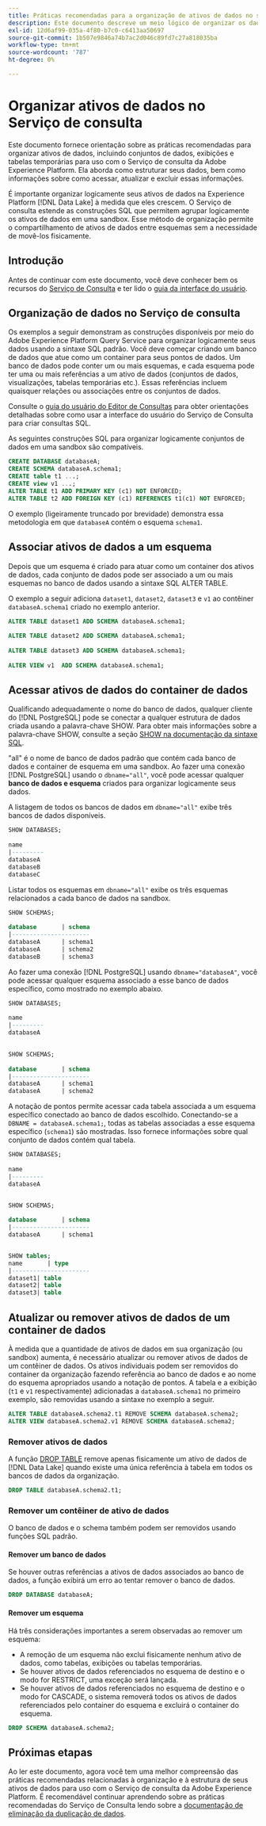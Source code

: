```yaml
---
title: Práticas recomendadas para a organização de ativos de dados no serviço de consulta
description: Este documento descreve um meio lógico de organizar os dados para facilitar o uso com o Serviço de consulta.
exl-id: 12d6af99-035a-4f80-b7c0-c6413aa50697
source-git-commit: 1b507e9846a74b7ac2d046c89fd7c27a818035ba
workflow-type: tm+mt
source-wordcount: '787'
ht-degree: 0%

---
```


# Organizar ativos de dados no Serviço de consulta

Este documento fornece orientação sobre as práticas recomendadas para organizar ativos de dados, incluindo conjuntos de dados, exibições e tabelas temporárias para uso com o Serviço de consulta da Adobe Experience Platform. Ela aborda como estruturar seus dados, bem como informações sobre como acessar, atualizar e excluir essas informações.

É importante organizar logicamente seus ativos de dados na Experience Platform [!DNL Data Lake] à medida que eles crescem. O Serviço de consulta estende as construções SQL que permitem agrupar logicamente os ativos de dados em uma sandbox. Esse método de organização permite o compartilhamento de ativos de dados entre esquemas sem a necessidade de movê-los fisicamente.

## Introdução

Antes de continuar com este documento, você deve conhecer bem os recursos do [Serviço de Consulta](../home.md) e ter lido o [guia da interface do usuário](../ui/user-guide.md).

## Organização de dados no Serviço de consulta

Os exemplos a seguir demonstram as construções disponíveis por meio do Adobe Experience Platform Query Service para organizar logicamente seus dados usando a sintaxe SQL padrão. Você deve começar criando um banco de dados que atue como um container para seus pontos de dados. Um banco de dados pode conter um ou mais esquemas, e cada esquema pode ter uma ou mais referências a um ativo de dados (conjuntos de dados, visualizações, tabelas temporárias etc.). Essas referências incluem quaisquer relações ou associações entre os conjuntos de dados.

Consulte o [guia do usuário do Editor de Consultas](../ui/user-guide.md) para obter orientações detalhadas sobre como usar a interface do usuário do Serviço de Consulta para criar consultas SQL.

As seguintes construções SQL para organizar logicamente conjuntos de dados em uma sandbox são compatíveis.

```SQL
CREATE DATABASE databaseA;
CREATE SCHEMA databaseA.schema1;
CREATE table t1 ...;
CREATE view v1 ...;
ALTER TABLE t1 ADD PRIMARY KEY (c1) NOT ENFORCED;
ALTER TABLE t2 ADD FOREIGN KEY (c1) REFERENCES t1(c1) NOT ENFORCED;
```

O exemplo (ligeiramente truncado por brevidade) demonstra essa metodologia em que `databaseA` contém o esquema `schema1`.

## Associar ativos de dados a um esquema

Depois que um esquema é criado para atuar como um container dos ativos de dados, cada conjunto de dados pode ser associado a um ou mais esquemas no banco de dados usando a sintaxe SQL ALTER TABLE.

O exemplo a seguir adiciona `dataset1`, `dataset2`, `dataset3` e `v1` ao contêiner `databaseA.schema1` criado no exemplo anterior.

```SQL
ALTER TABLE dataset1 ADD SCHEMA databaseA.schema1;
 
ALTER TABLE dataset2 ADD SCHEMA databaseA.schema1;
 
ALTER TABLE dataset3 ADD SCHEMA databaseA.schema1;
 
ALTER VIEW v1  ADD SCHEMA databaseA.schema1;
```

## Acessar ativos de dados do container de dados

Qualificando adequadamente o nome do banco de dados, qualquer cliente do [!DNL PostgreSQL] pode se conectar a qualquer estrutura de dados criada usando a palavra-chave SHOW. Para obter mais informações sobre a palavra-chave SHOW, consulte a seção [SHOW na documentação da sintaxe SQL](../sql/syntax.md#show).

&quot;all&quot; é o nome de banco de dados padrão que contém cada banco de dados e container de esquema em uma sandbox. Ao fazer uma conexão [!DNL PostgreSQL] usando o `dbname="all"`, você pode acessar qualquer **banco de dados e esquema** criados para organizar logicamente seus dados.

A listagem de todos os bancos de dados em `dbname="all"` exibe três bancos de dados disponíveis.

```sql
SHOW DATABASES;
  
name     
|---------
databaseA
databaseB
databaseC
```

Listar todos os esquemas em `dbname="all"` exibe os três esquemas relacionados a cada banco de dados na sandbox.

```SQL
SHOW SCHEMAS;
  
database       | schema
|----------------------
databaseA      | schema1
databaseA      | schema2
databaseB      | schema3
```

Ao fazer uma conexão [!DNL PostgreSQL] usando `dbname="databaseA"`, você pode acessar qualquer esquema associado a esse banco de dados específico, como mostrado no exemplo abaixo.

```sql
SHOW DATABASES;
  
name     
|---------
databaseA
 

SHOW SCHEMAS;
  
database       | schema
|----------------------
databaseA      | schema1
databaseA      | schema2
```

A notação de pontos permite acessar cada tabela associada a um esquema específico conectado ao banco de dados escolhido. Conectando-se a `DBNAME = databaseA.schema1;`, todas as tabelas associadas a esse esquema específico (`schema1`) são mostradas. Isso fornece informações sobre qual conjunto de dados contém qual tabela.

```sql
SHOW DATABASES;
  
name     
|---------
databaseA


SHOW SCHEMAS;
  
database       | schema
|----------------------
databaseA      | schema1


SHOW tables;
name       | type
|----------------------
dataset1| table
dataset2| table
dataset3| table
```

## Atualizar ou remover ativos de dados de um container de dados

À medida que a quantidade de ativos de dados em sua organização (ou sandbox) aumenta, é necessário atualizar ou remover ativos de dados de um contêiner de dados. Os ativos individuais podem ser removidos do container da organização fazendo referência ao banco de dados e ao nome do esquema apropriados usando a notação de pontos. A tabela e a exibição (`t1` e `v1` respectivamente) adicionadas a `databaseA.schema1` no primeiro exemplo, são removidas usando a sintaxe no exemplo a seguir.

```sql
ALTER TABLE databaseA.schema2.t1 REMOVE SCHEMA databaseA.schema2;
ALTER VIEW databaseA.schema2.v1 REMOVE SCHEMA databaseA.schema2;
```

### Remover ativos de dados

A função [DROP TABLE](../sql/syntax.md#drop-table) remove apenas fisicamente um ativo de dados de [!DNL Data Lake] quando existe uma única referência à tabela em todos os bancos de dados da organização.

```sql
DROP TABLE databaseA.schema2.t1;
```

### Remover um contêiner de ativo de dados

O banco de dados e o schema também podem ser removidos usando funções SQL padrão.

#### Remover um banco de dados

Se houver outras referências a ativos de dados associados ao banco de dados, a função exibirá um erro ao tentar remover o banco de dados.

```sql
DROP DATABASE databaseA;
```

#### Remover um esquema

Há três considerações importantes a serem observadas ao remover um esquema:

- A remoção de um esquema não exclui fisicamente nenhum ativo de dados, como tabelas, exibições ou tabelas temporárias.
- Se houver ativos de dados referenciados no esquema de destino e o modo for RESTRICT, uma exceção será lançada.
- Se houver ativos de dados referenciados no esquema de destino e o modo for CASCADE, o sistema removerá todos os ativos de dados referenciados pelo container do esquema e excluirá o container do esquema.

```sql
DROP SCHEMA databaseA.schema2;
```

## Próximas etapas

Ao ler este documento, agora você tem uma melhor compreensão das práticas recomendadas relacionadas à organização e à estrutura de seus ativos de dados para uso com o Serviço de consulta da Adobe Experience Platform. É recomendável continuar aprendendo sobre as práticas recomendadas do Serviço de Consulta lendo sobre a [documentação de eliminação da duplicação de dados](../key-concepts/deduplication.md).
